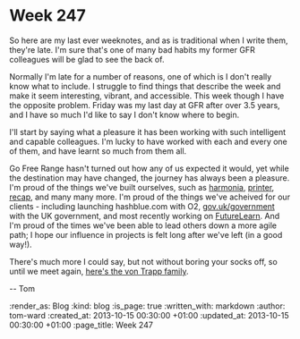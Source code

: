 Week 247
========

So here are my last ever weeknotes, and as is traditional when I write them, they're late.  I'm sure that's one of many bad habits my former GFR colleagues will be glad to see the back of.

Normally I'm late for a number of reasons, one of which is I don't really know what to include.  I struggle to find things that describe the week and make it seem interesting, vibrant, and accessible.  This week though I have the opposite problem.  Friday was my last day at GFR after over 3.5 years, and I have so much I'd like to say I don't know where to begin.

I'll start by saying what a pleasure it has been working with such intelligent and capable colleagues.  I'm lucky to have worked with each and every one of them, and have learnt so much from them all.

Go Free Range hasn't turned out how any of us expected it would, yet while the destination may have changed, the journey has always been a pleasure.  I'm proud of the things we've built ourselves, such as [harmonia](https://harmonia.io), [printer](/printer), [recap](https://github.com/freerange/recap), and many many more.  I'm proud of the things we've acheived for our clients - including launching hashblue.com with O2, [gov.uk/government](https://www.gov.uk/government) with the UK government, and most recently working on [FutureLearn](https://www.futurelearn.com).  And I'm proud of the times we've been able to lead others down a more agile path; I hope our influence in projects is felt long after we've left (in a good way!).

There's much more I could say, but not without boring your socks off, so until we meet again, [here's the von Trapp family](http://www.youtube.com/watch?v=xNs3nK31DKc).

-- Tom

:render_as: Blog
:kind: blog
:is_page: true
:written_with: markdown
:author: tom-ward
:created_at: 2013-10-15 00:30:00 +01:00
:updated_at: 2013-10-15 00:30:00 +01:00
:page_title: Week 247
